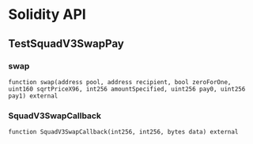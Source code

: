 # Solidity API

## TestSquadV3SwapPay

### swap

```solidity
function swap(address pool, address recipient, bool zeroForOne, uint160 sqrtPriceX96, int256 amountSpecified, uint256 pay0, uint256 pay1) external
```

### SquadV3SwapCallback

```solidity
function SquadV3SwapCallback(int256, int256, bytes data) external
```

